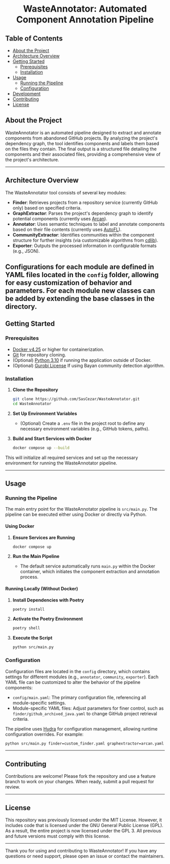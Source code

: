 <p align="center">
  <h1 align="center">WasteAnnotator: Automated Component Annotation Pipeline</h1>
</p>

## Table of Contents

- [About the Project](#about-the-project)
- [Architecture Overview](#architecture-overview)
- [Getting Started](#getting-started)
    - [Prerequisites](#prerequisites)
    - [Installation](#installation)
- [Usage](#usage)
    - [Running the Pipeline](#running-the-pipeline)
    - [Configuration](#configuration)
- [Development](#development)
- [Contributing](#contributing)
- [License](#license)

## About the Project

WasteAnnotator is an automated pipeline designed to extract and annotate components from abandoned GitHub projects. By
analyzing the project's dependency graph, the tool identifies components and labels them based on the files they
contain. The final output is a structured file detailing the components and their associated files, providing a
comprehensive view of the project's architecture.

---

## Architecture Overview

The WasteAnnotator tool consists of several key modules:

- **Finder**: Retrieves projects from a repository service (currently GitHub only) based on specified criteria.
- **GraphExtractor**: Parses the project's dependency graph to identify potential components (currently
  uses [Arcan](https://www.arcan.tech/)).
- **Annotator**: Uses semantic techniques to label and annotate components based on their file contents (currently uses
  [AutoFL](https://github.com/SasCezar/autofl)).
- **CommunityExtractor**: Identifies communities within the component structure for further insights (via customizable
  algorithms from [cdlib](https://cdlib.readthedocs.io/en/latest/)).
- **Exporter**: Outputs the processed information in configurable formats (e.g., JSON).

Configurations for each module are defined in YAML files located in the `config` folder, allowing for easy customization
of behavior and parameters.
For each module new classes can be added by extending the base classes in the directory.
---

## Getting Started

### Prerequisites

- [Docker v4.25](https://www.docker.com/get-started) or higher for containerization.
- [Git](https://git-scm.com/) for repository cloning.
- (Optional) [Python 3.10](https://www.python.org/downloads/) if running the application outside of Docker.
- (Optional) [Gurobi License](https://www.gurobi.com/) If using Bayan community detection algorithm.

### Installation

1. **Clone the Repository**
   ```bash
   git clone https://github.com/SasCezar/WasteAnnotator.git
   cd WasteAnnotator
   ```

2. **Set Up Environment Variables**
    - (Optional) Create a `.env` file in the project root to define any necessary environment variables (e.g., GitHub
      tokens, paths).

3. **Build and Start Services with Docker**
   ```bash
   docker compose up --build
   ```

This will initialize all required services and set up the necessary environment for running the WasteAnnotator pipeline.

---

## Usage

### Running the Pipeline

The main entry point for the WasteAnnotator pipeline is `src/main.py`. The pipeline can be executed either using Docker
or directly via Python.

#### Using Docker

1. **Ensure Services are Running**
   ```bash
   docker compose up
   ```

2. **Run the Main Pipeline**
    - The default service automatically runs `main.py` within the Docker container, which initiates the component
      extraction and annotation process.

#### Running Locally (Without Docker)

1. **Install Dependencies with Poetry**
    ```bash
    poetry install
    ```

2. **Activate the Poetry Environment**
   ```bash
   poetry shell
   ```

3. **Execute the Script**
   ```bash
   python src/main.py
   ```

### Configuration

Configuration files are located in the `config` directory, which contains settings for different modules (e.g.,
`annotator`, `community`, `exporter`). Each YAML file can be customized to alter the behavior of the pipeline
components:

- `config/main.yaml`: The primary configuration file, referencing all module-specific settings.
- Module-specific YAML files: Adjust parameters for finer control, such as `finder/github_archived_java.yaml` to change
  GitHub project retrieval criteria.

The pipeline uses [Hydra](https://hydra.cc/) for configuration management, allowing runtime configuration overrides. For
example:

```bash
python src/main.py finder=custom_finder.yaml graphextractor=arcan.yaml
```

---

## Contributing

Contributions are welcome! Please fork the repository and use a feature branch to work on your changes. When ready,
submit a pull request for review.

---

## License

This repository was previously licensed under the MIT License. However, it includes code that is licensed under the GNU
General Public License (GPL). As a result, the entire project is now licensed under the GPL 3. All previous and future
versions must comply with this license.

---

Thank you for using and contributing to WasteAnnotator! If you have any questions or need support, please open an issue
or contact the maintainers.
